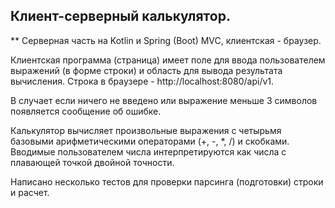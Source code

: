 ## Клиент-серверный калькулятор.

** Серверная часть на Kotlin и Spring (Boot) MVC, клиентская - браузер.

Клиентская программа (страница) имеет поле для ввода пользователем выражений (в форме строки) и область для
вывода результата вычисления. Строка в браузере - http://localhost:8080/api/v1.

В случает если ничего не введено или выражение меньше 3 символов появляется сообщение об ошибке.

Калькулятор вычисляет произвольные выражения с четырьмя базовыми арифметическими операторами (+, -, *, /) и скобками.
Вводимые пользователем числа интерпретируются как числа с плавающей точкой двойной точности.

Написано несколько тестов для проверки парсинга (подготовки) строки и расчет.

